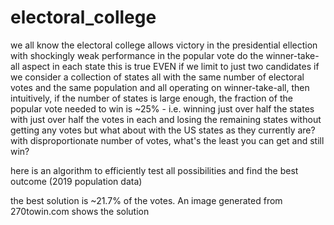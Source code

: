 # electoral_college

we all know the electoral college allows victory in the presidential ellection with shockingly weak performance in the popular vote do the winner-take-all aspect in each state
this is true EVEN if we limit to just two candidates
if we consider a collection of states all with the same number of electoral votes and the same population and all operating on winner-take-all,
then intuitively, if the number of states is large enough, the fraction of the popular vote needed to win is ~25% -
i.e. winning just over half the states with just over half the votes in each and losing the remaining states without getting any votes
but what about with the US states as they currently are? with disproportionate number of votes, what's the least you can get and still win?

here is an algorithm to efficiently test all possibilities and find the best outcome (2019 population data)

the best solution is ~21.7% of the votes. An image generated from 270towin.com shows the solution
